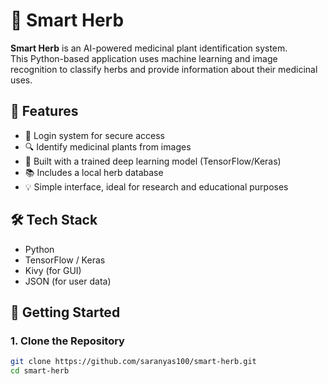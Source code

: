 # 🌿 Smart Herb

**Smart Herb** is an AI-powered medicinal plant identification system.  
This Python-based application uses machine learning and image recognition to classify herbs and provide information about their medicinal uses.

## 📸 Features

- 🔐 Login system for secure access
- 🔍 Identify medicinal plants from images
- 🧠 Built with a trained deep learning model (TensorFlow/Keras)
- 📚 Includes a local herb database
- 💡 Simple interface, ideal for research and educational purposes

## 🛠️ Tech Stack

- Python
- TensorFlow / Keras
- Kivy (for GUI)
- JSON (for user data)

## 🚀 Getting Started

### 1. Clone the Repository

```bash
git clone https://github.com/saranyas100/smart-herb.git
cd smart-herb
